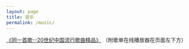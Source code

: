 ```yaml
---
layout: page
title: 音乐
permalink: /music/
---
```




[《同一首歌--20世纪中国流行歌曲精品》](https://robert1037.github.io/2022/02/07/cpop-20s.html)  （附歌单在线播放器在页面左下方）